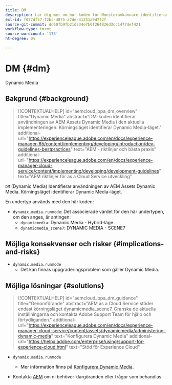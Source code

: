```yaml
---
title: DM
description: Lär dig mer om hur koden för Mönsteravkännare identifierar användningen av AEM Assets - Dynamic Media.
exl-id: f077df57-f2bc-4875-a7de-41251a9d7f2f
source-git-commit: dd60fb9fb21d534e7b6f264826d3cc1477def421
workflow-type: tm+mt
source-wordcount: '173'
ht-degree: 0%

---
```


# DM {#dm}

Dynamic Media

## Bakgrund {#background}

>[!CONTEXTUALHELP]
>id="aemcloud_bpa_dm_overview"
>title="Dynamic Media"
>abstract="DM-koden identifierar användningen av AEM Assets Dynamic Media i den aktuella implementeringen. Körningsläget identifierar Dynamic Media-läget."
>additional-url="https://experienceleague.adobe.com/en/docs/experience-manager-65/content/implementing/developing/introduction/dev-guidelines-bestpractices" text="AEM - riktlinjer och bästa praxis"
>additional-url="https://experienceleague.adobe.com/en/docs/experience-manager-cloud-service/content/implementing/developing/development-guidelines" text="AEM riktlinjer för as a Cloud Service utveckling"

`DM` (Dynamic Media) Identifierar användningen av AEM Assets Dynamic Media. Körningsläget identifierar Dynamic Media-läget.

En undertyp används med den här koden:

* `dynamic.media.runmode`: Det associerade värdet för den här undertypen, om den anges, är antingen:
   * `dynamicmedia`: Dynamic Media - Hybrid-läge
   * `dynamicmedia_scene7`: DYNAMIC MEDIA - SCENE7

## Möjliga konsekvenser och risker {#implications-and-risks}

* `dynamic.media.runmode`
   * Det kan finnas uppgraderingsproblem som gäller Dynamic Media.

## Möjliga lösningar {#solutions}

>[!CONTEXTUALHELP]
>id="aemcloud_bpa_dm_guidance"
>title="Genomförande"
>abstract="AEM as a Cloud Service stöder endast körningsläget dynamicmedia_scene7. Granska de aktuella inställningarna och kontakta Adobe Support Team för hjälp och förtydliganden."
>additional-url="https://experienceleague.adobe.com/en/docs/experience-manager-cloud-service/content/assets/dynamicmedia/administering-dynamic-media" text="Konfigurera Dynamic Media"
>additional-url="https://helpx.adobe.com/enterprise/using/support-for-experience-cloud.html" text="Stöd för Experience Cloud"


* `dynamic.media.runmode`
   * Mer information finns på [Konfigurera Dynamic Media](https://experienceleague.adobe.com/en/docs/experience-manager-cloud-service/content/assets/dynamicmedia/administering-dynamic-media).

* Kontakta [AEM](https://helpx.adobe.com/enterprise/using/support-for-experience-cloud.html) om ni behöver klargöranden eller frågor som behandlas.

